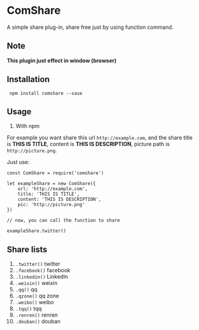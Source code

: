 # ComShare

A simple share plug-in, share free just by using function command.

## Note

**This plugin just effect in window (browser)**

## Installation

` npm install comshare --save`

## Usage

1. With npm

For example you want share this url `http://example.com`, and the share title is **THIS IS TITLE**, content is **THIS IS DESCRIPTION**, picture path is `http://picture.png`.

Just use:

```
const ComShare = require('comshare')

let exampleShare = new ComShare({
	url: 'http://example.com',
	title: 'THIS IS TITLE',
	content: 'THIS IS DESCRIPTION',
	pic: 'http://picture.png'
})

// now, you can call the function to share

exampleShare.twitter()

```

## Share lists

1. `.twitter()`  twitter
2. `.facebook()` facebook
3. `.linkedin()`  LinkedIn
4. `.weixin()` weixin
5. `.qq()`  qq
6. `.qzone()` qq zone
7. `.weibo()`  weibo
8. `.tqq()`  tqq
9. `.renren()` renren
10. `.douban()`  douban
